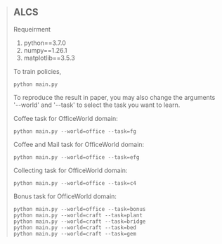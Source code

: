 > ## ALCS
> 
> Requeirment
> 1.   python==3.7.0
> 2.   numpy==1.26.1
> 3.   matplotlib==3.5.3
> 
> To train policies, 
> 
>     python main.py
>
> To reproduce the result in paper, you may also change the arguments '--world' and '--task' to select the task you want to learn.
>
> Coffee task for OfficeWorld domain:
> 
>     python main.py --world=office --task=fg
>
> Coffee and Mail task for OfficeWorld domain:
> 
>     python main.py --world=office --task=efg
>
> Collecting task for OfficeWorld domain:
> 
>     python main.py --world=office --task=c4
>
> Bonus task for OfficeWorld domain:
> 
>     python main.py --world=office --task=bonus
>     python main.py --world=craft --task=plant
>     python main.py --world=craft --task=bridge
>     python main.py --world=craft --task=bed
>     python main.py --world=craft --task=gem




